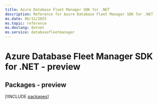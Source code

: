 ```yaml
---
title: Azure Database Fleet Manager SDK for .NET
description: Reference for Azure Database Fleet Manager SDK for .NET
ms.date: 06/12/2025
ms.topic: reference
ms.devlang: dotnet
ms.service: databasefleetmanager
---
```

# Azure Database Fleet Manager SDK for .NET - preview
## Packages - preview
[!INCLUDE [packages](database-fleet-manager-index.md)]
